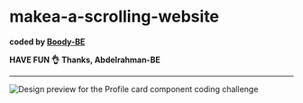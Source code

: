 # makea-a-scrolling-website

<b>coded by [Boody-BE](https://github.com/Boody2004/)</b>

**HAVE FUN 👌**
**Thanks, Abdelrahman-BE**

---

![Design preview for the Profile card component coding challenge](https://res.cloudinary.com/dirbnpgsp/image/upload/v1644110758/screencapture-127-0-0-1-5500-index-html-2022-02-06-03_24_51_v2qktt.png)
